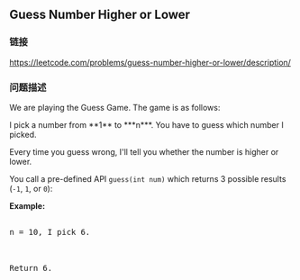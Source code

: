 ## Guess Number Higher or Lower  
### 链接  
https://leetcode.com/problems/guess-number-higher-or-lower/description/  
### 问题描述
We are playing the Guess Game. The game is as follows:<p> 

<p>I pick a number from **1** to ***n***. You have to guess which number I picked.

Every time you guess wrong, I'll tell you whether the number is higher or lower.

You call a pre-defined API `guess(int num)` which returns 3 possible results (`-1`, `1`, or `0`):

**Example:**<br />
<pre>
n = 10, I pick 6.

Return 6.
</pre>

